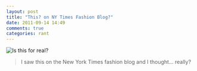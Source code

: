 ```yaml
---
layout: post
title: "This? on NY Times Fashion Blog?"
date: 2011-09-14 14:49
comments: true
categories: rant
---
```

![Is this for real?](http://i.imgur.com/SBave.png)

> I saw this on the New York Times fashion blog and I thought...  really?
